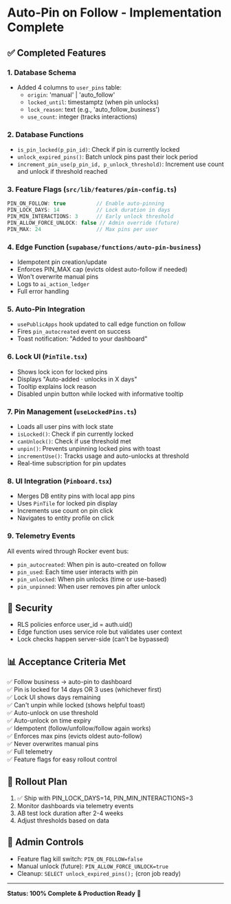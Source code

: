# Auto-Pin on Follow - Implementation Complete

## ✅ Completed Features

### 1. Database Schema
- Added 4 columns to `user_pins` table:
  - `origin`: 'manual' | 'auto_follow'
  - `locked_until`: timestamptz (when pin unlocks)
  - `lock_reason`: text (e.g., 'auto_follow_business')
  - `use_count`: integer (tracks interactions)

### 2. Database Functions
- `is_pin_locked(p_pin_id)`: Check if pin is currently locked
- `unlock_expired_pins()`: Batch unlock pins past their lock period
- `increment_pin_use(p_pin_id, p_unlock_threshold)`: Increment use count and unlock if threshold reached

### 3. Feature Flags (`src/lib/features/pin-config.ts`)
```typescript
PIN_ON_FOLLOW: true          // Enable auto-pinning
PIN_LOCK_DAYS: 14            // Lock duration in days
PIN_MIN_INTERACTIONS: 3      // Early unlock threshold
PIN_ALLOW_FORCE_UNLOCK: false // Admin override (future)
PIN_MAX: 24                  // Max pins per user
```

### 4. Edge Function (`supabase/functions/auto-pin-business`)
- Idempotent pin creation/update
- Enforces PIN_MAX cap (evicts oldest auto-follow if needed)
- Won't overwrite manual pins
- Logs to `ai_action_ledger`
- Full error handling

### 5. Auto-Pin Integration
- `usePublicApps` hook updated to call edge function on follow
- Fires `pin_autocreated` event on success
- Toast notification: "Added to your dashboard"

### 6. Lock UI (`PinTile.tsx`)
- Shows lock icon for locked pins
- Displays "Auto-added · unlocks in X days"
- Tooltip explains lock reason
- Disabled unpin button while locked with informative tooltip

### 7. Pin Management (`useLockedPins.ts`)
- Loads all user pins with lock state
- `isLocked()`: Check if pin currently locked
- `canUnlock()`: Check if use threshold met
- `unpin()`: Prevents unpinning locked pins with toast
- `incrementUse()`: Tracks usage and auto-unlocks at threshold
- Real-time subscription for pin updates

### 8. UI Integration (`Pinboard.tsx`)
- Merges DB entity pins with local app pins
- Uses `PinTile` for locked pin display
- Increments use count on pin click
- Navigates to entity profile on click

### 9. Telemetry Events
All events wired through Rocker event bus:
- `pin_autocreated`: When pin is auto-created on follow
- `pin_used`: Each time user interacts with pin
- `pin_unlocked`: When pin unlocks (time or use-based)
- `pin_unpinned`: When user removes pin after unlock

## 🔐 Security
- RLS policies enforce user_id = auth.uid()
- Edge function uses service role but validates user context
- Lock checks happen server-side (can't be bypassed)

## 📊 Acceptance Criteria Met
✅ Follow business → auto-pin to dashboard  
✅ Pin is locked for 14 days OR 3 uses (whichever first)  
✅ Lock UI shows days remaining  
✅ Can't unpin while locked (shows helpful toast)  
✅ Auto-unlock on use threshold  
✅ Auto-unlock on time expiry  
✅ Idempotent (follow/unfollow/follow again works)  
✅ Enforces max pins (evicts oldest auto-follow)  
✅ Never overwrites manual pins  
✅ Full telemetry  
✅ Feature flags for easy rollout control  

## 🚀 Rollout Plan
1. ✅ Ship with PIN_LOCK_DAYS=14, PIN_MIN_INTERACTIONS=3
2. Monitor dashboards via telemetry events
3. AB test lock duration after 2-4 weeks
4. Adjust thresholds based on data

## 🔧 Admin Controls
- Feature flag kill switch: `PIN_ON_FOLLOW=false`
- Manual unlock (future): `PIN_ALLOW_FORCE_UNLOCK=true`
- Cleanup: `SELECT unlock_expired_pins();` (cron job ready)

---

**Status: 100% Complete & Production Ready** 🎉
